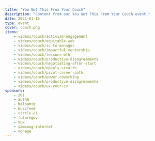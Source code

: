 ```yaml
---
title: "You Got This From Your Couch"
description: "Content from our You Got This From Your Couch event."
date: 2021-01-15
type: event
cover: couch.png
items:
    - videos/couch/activism-engagement
    - videos/couch/equitable-web
    - videos/couch/ic-to-manager
    - videos/couch/impactful-mentorship
    - videos/couch/lessons-wfh
    - videos/couch/productive-disagreements
    - videos/couch/negotiating-after-start
    - videos/couch/openly-stealth
    - videos/couch/pivot-career-path
    - videos/couch/power-coworking
    - videos/couch/productive-disagreements
    - videos/couch/ux-your-cv
sponsors:
    - 20i
    - auth0
    - balsamiq
    - buzzfeed
    - circle-ci
    - futuregov
    - mux
    - samsung-internet
    - vonage
---
```

